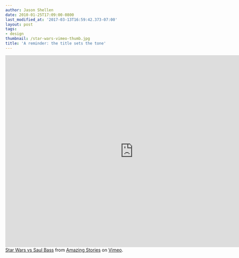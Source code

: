 ```yaml
---
author: Jason Shellen
date: 2010-01-25T17:09:00-0800
last_modified_at: '2017-03-13T16:59:42.373-07:00'
layout: post
tags:
- design
thumbnail: /star-wars-vimeo-thumb.jpg
title: 'A reminder: the title sets the tone'
---
```


<iframe src="https://player.vimeo.com/video/248741120" width="800" height="600" frameborder="0" allow="autoplay; fullscreen" allowfullscreen className="aspect-video w-full"></iframe>
<a href="https://vimeo.com/248741120">Star Wars vs Saul Bass</a> from <a href="https://vimeo.com/user77807803">Amazing Stories</a> on <a href="https://vimeo.com">Vimeo</a>.
